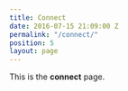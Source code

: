 ```yaml
---
title: Connect
date: 2016-07-15 21:09:00 Z
permalink: "/connect/"
position: 5
layout: page
---
```


This is the **connect** page.